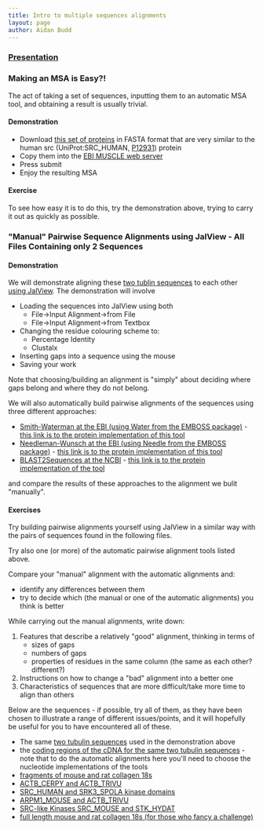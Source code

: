 ```yaml
---
title: Intro to multiple sequences alignments
layout: page
author: Aidan Budd
---
```


### [Presentation](./presentations/introToMSAs.pdf)

### Making an MSA is Easy?!

The act of taking a set of sequences, inputting them to an automatic MSA
tool, and obtaining a result is usually trivial.

#### Demonstration

- Download [this set of proteins](./sequences/src_human_ncbiBlastpDefaultsTop50Seqs.fasta) in FASTA format that are very similar to the human src (UniProt:SRC_HUMAN, [P12931](http://www.uniprot.org/uniprot/P12931)) protein
- Copy them into the [EBI MUSCLE web server](http://www.ebi.ac.uk/Tools/msa/muscle/)
- Press submit
- Enjoy the resulting MSA

#### Exercise

To see how easy it is to do this, try the demonstration above, trying to carry it out as quickly as possible.

### "Manual" Pairwise Sequence Alignments using JalView - All Files Containing only 2 Sequences

#### Demonstration

We will demonstrate aligning these [two tublin sequences](./sequences/TBA1A_HUMAN_vs_TBA_ENCCU.fasta) to each other [using JalView](./usingJalview.html). The demonstration will involve

- Loading the sequences into JalView using both
    - File-&gt;Input Alignment-&gt;from File
    - File-&gt;Input Alignment-&gt;from Textbox
- Changing the residue colouring scheme to:
    - Percentage Identity
    - Clustalx
- Inserting gaps into a sequence using the mouse
- Saving your work

Note that choosing/building an alignment is "simply" about deciding where gaps belong and where they do not belong.

We will also automatically build pairwise alignments of the sequences using three different approaches:

- [Smith-Waterman at the EBI (using Water from the EMBOSS package)](http://www.ebi.ac.uk/Tools/psa/) - [this link is to the protein implementation of this tool](http://www.ebi.ac.uk/Tools/psa/emboss_water/)
- [Needleman-Wunsch at the EBI (using Needle from the EMBOSS package)](http://www.ebi.ac.uk/Tools/psa/) - [this link is to the protein implementation of this tool](http://www.ebi.ac.uk/Tools/psa/emboss_needle/index.html)
- [BLAST2Sequences at the NCBI](http://blast.ncbi.nlm.nih.gov/Blast.cgi) - [this link is to the protein implementation of the tool](http://blast.ncbi.nlm.nih.gov/Blast.cgi?PROGRAM=blastp&BLAST_PROGRAMS=blastp&PAGE_TYPE=BlastSearch&SHOW_DEFAULTS=on&LINK_LOC=blasthome)

and compare the results of these approaches to the alignment we bulit "manually".

#### Exercises

Try building pairwise alignments yourself using JalView in a similar way with the pairs of sequences found in the following files.

Try also one (or more) of the automatic pairwise alignment tools listed
above.

Compare your "manual" alignment with the automatic alignments and:

- identify any differences between them
- try to decide which (the manual or one of the automatic alignments) you think is better

While carrying out the manual alignments, write down:

1. Features that describe a relatively "good" alignment, thinking in
    terms of
    - sizes of gaps
    - numbers of gaps
    - properties of residues in the same column (the same as each other? different?)
2.  Instructions on how to change a "bad" alignment into a better one
3.  Characteristics of sequences that are more difficult/take more time to align than others

Below are the sequences - if possible, try all of them, as they have been chosen to illustrate a range of different issues/points, and it will hopefully be useful for you to have encountered all of these.

- The same [two tubulin sequences](./sequences/TBA1A_HUMAN_vs_TBA_ENCCU.fasta) used in the demonstration above
- the [coding regions of the cDNA for the same two tubulin sequences](./sequences/TBA_ENCCU_vs_TBA1A_HUMAN_nucleotideSeqs.fasta) - note that to do the automatic alignments here you'll need to choose the nucleotide implementations of the tools
- [fragments of mouse and rat collagen 18s](./sequences/rat_mouse_collagen18_fragments_1.fasta)
- [ACTB\_CERPY and ACTB\_TRIVU](./sequences/ACTB_CERPY_vs_ACTB_TRIVU_fullLength.fasta)
- [SRC\_HUMAN and SRK3\_SPOLA](./sequences/SRC_HUMAN_vs_SRK3_SPOLA_55id_1gap.fasta)[ kinase domains](./sequences/SRC_HUMAN_vs_SRK3_SPOLA_55id_1gap.fasta)
- [ARPM1\_MOUSE and ACTB\_TRIVU](./sequences/ACTB_TRIVU_vs_ARPM1_MOUSE_id47_6gaps.fasta)
- [SRC-like Kinases SRC\_MOUSE and STK\_HYDAT](./sequences/SRC_MOUSE_vs_STK_HYDAT_SH3.fasta)
- [full length mouse and rat collagen 18s (for those who fancy a challenge)](./sequences/rat_mouse_collagen18_fullLength.fasta)